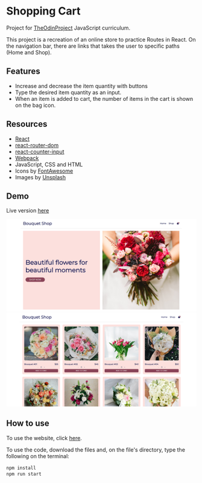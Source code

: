 # Shopping Cart

Project for [TheOdinProject](https://www.theodinproject.com/courses/javascript/) JavaScript curriculum.

This project is a recreation of an online store to practice Routes in React. On the navigation bar, there are links that takes the user to specific paths (Home and Shop).

## Features

- Increase and decrease the item quantity with buttons
- Type the desired item quantity as an input.
- When an item is added to cart, the number of items in the cart is shown on the bag icon.

## Resources

- [React](https://reactjs.org/)
- [react-router-dom](https://reactrouter.com/web/guides/quick-start)
- [react-counter-input](https://www.npmjs.com/package/react-counter-input)
- [Webpack](https://webpack.js.org/)
- JavaScript, CSS and HTML
- Icons by [FontAwesome](https://fontawesome.com/)
- Images by [Unsplash](https://unsplash.com/)

## Demo

Live version [here](http://fernanda-veiga.github.io/shopping-cart)

![](project-demo-home.PNG)
![](project-demo-shop.PNG)

## How to use

To use the website, click [here](http://fernanda-veiga.github.io/shopping-cart).

To use the code, download the files and, on the file's directory, type the following on the terminal:

```
npm install
npm run start
```
